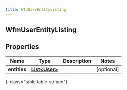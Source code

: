 ```yaml
---
title: WfmUserEntityListing
---
```


## WfmUserEntityListing

## Properties

| Name         | Type                                                 | Description | Notes      |
| ------------ | ---------------------------------------------------- | ----------- | ---------- |
| **entities** | <!----><!---->[**List&lt;User&gt;**](User.md)<!----> |             | [optional] |

{: class="table table-striped"}
